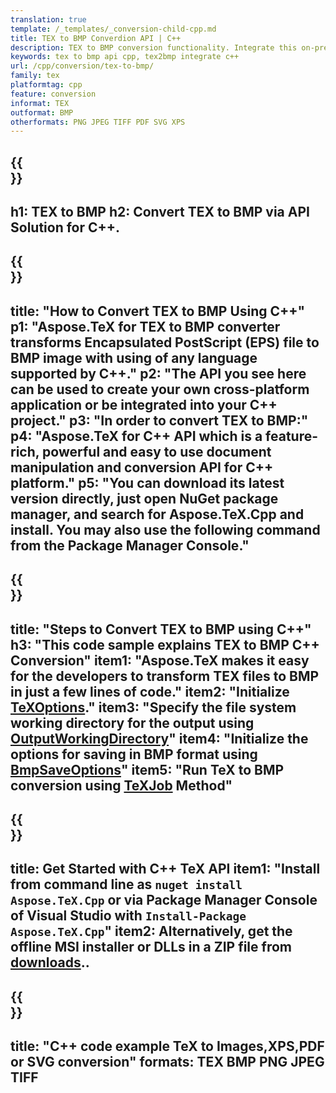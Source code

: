 ```yaml
---
translation: true
template: /_templates/_conversion-child-cpp.md
title: TEX to BMP Converdion API | C++ 
description: TEX to BMP conversion functionality. Integrate this on-premise C++ library into your project or use cross-platform applications to convert TeX to BMP.
keywords: tex to bmp api cpp, tex2bmp integrate c++
url: /cpp/conversion/tex-to-bmp/
family: tex
platformtag: cpp
feature: conversion
informat: TEX
outformat: BMP
otherformats: PNG JPEG TIFF PDF SVG XPS
---
```


{{<section banner>}}
---
h1: TEX to BMP
h2: Convert TEX to BMP via API Solution for C++.
---

{{<section overview>}}
---
title: "How to Convert TEX to BMP Using C++"
p1: "Aspose.TeX for TEX to BMP converter transforms Encapsulated PostScript (EPS) file to BMP image with using of any language supported by C++."
p2: "The API you see here can be used to create your own cross-platform application or be integrated into your C++ project."
p3: "In order to convert TEX to BMP:"
p4: "Aspose.TeX for C++ API which is a feature-rich, powerful and easy to use document manipulation and conversion API for C++ platform."
p5: "You can download its latest version directly, just open NuGet package manager, and search for Aspose.TeX.Cpp and install. You may also use the following command from the Package Manager Console."
---

{{<section feature1>}}
---
title: "Steps to Convert TEX to BMP using C++"
h3: "This code sample explains TEX to BMP C++ Conversion"
item1: "Aspose.TeX makes it easy for the developers to transform TEX files to BMP in just a few lines of code."
item2: "Initialize [TeXOptions](https://reference.aspose.com/tex/cpp/class/aspose.te_x.te_x_options)."
item3: "Specify the file system working directory for the output using [OutputWorkingDirectory](https://reference.aspose.com/tex/cpp/class/aspose.te_x.te_x_options#aa4f4ea6dab7db5ba1b40800495f16f63)"
item4: "Initialize the options for saving in BMP format using [BmpSaveOptions](https://reference.aspose.com/tex/cpp/class/aspose.te_x.presentation.image.bmp_save_options)"
item5: "Run TeX to BMP conversion using [TeXJob](https://reference.aspose.com/tex/cpp/class/aspose.te_x.te_x_job) Method"
---

{{<section feature2>}}
---
title: Get Started with C++ TeX API
item1: "Install from command line as ```nuget install Aspose.TeX.Cpp``` or via Package Manager Console of Visual Studio with ```Install-Package Aspose.TeX.Cpp```"
item2: Alternatively, get the offline MSI installer or DLLs in a ZIP file from [downloads](https://downloads.aspose.com/tex/cpp)..
---

{{<section widget>}}
---
title: "C++ code example TeX to Images,XPS,PDF or SVG conversion"
formats: TEX BMP PNG JPEG TIFF
---


